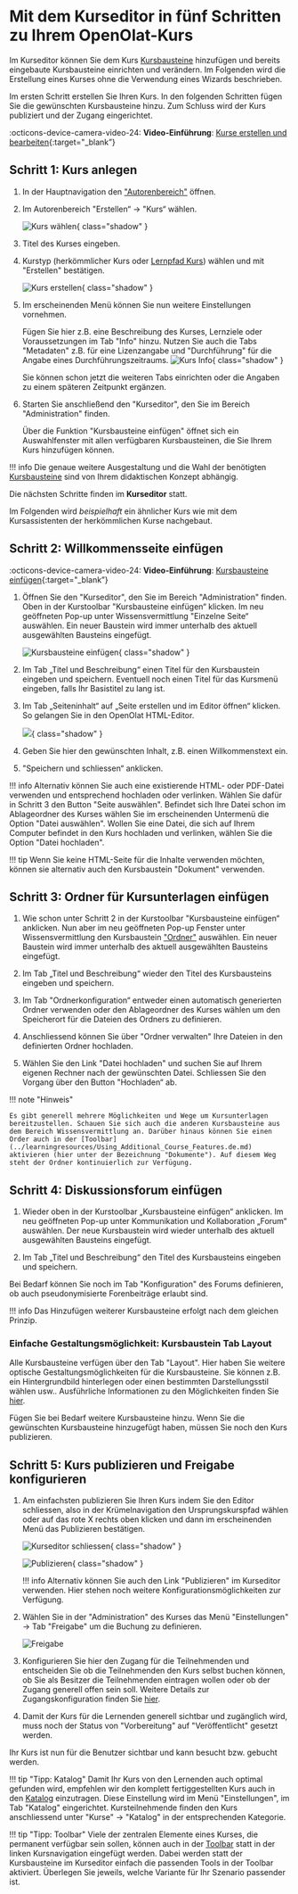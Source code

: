 # Mit dem Kurseditor in fünf Schritten zu Ihrem OpenOlat-Kurs

Im Kurseditor können Sie dem Kurs [Kursbausteine](../learningresources/Course_Elements.de.md) hinzufügen und bereits eingebaute
Kursbausteine einrichten und verändern. Im Folgenden wird die Erstellung eines
Kurses ohne die Verwendung eines Wizards beschrieben.

Im ersten Schritt erstellen Sie Ihren Kurs. In den folgenden Schritten fügen Sie die gewünschten Kursbausteine hinzu. Zum Schluss wird der Kurs publiziert und der Zugang eingerichtet.

:octicons-device-camera-video-24: **Video-Einführung**: [Kurse erstellen und bearbeiten](<https://www.youtube.com/embed/SfOSyDG0qvE>){:target="_blank”} <br>

## Schritt 1: Kurs anlegen  
  
1. In der Hauptnavigation den ["Autorenbereich"](../area_modules/Authoring.de.md) öffnen. 
  
2. Im Autorenbereich "Erstellen“ → "Kurs“ wählen. 
    
    ![Kurs wählen](assets/create_course_16_DE.png){ class="shadow" }

3. Titel des Kurses eingeben.

4. Kurstyp (herkömmlicher Kurs oder [Lernpfad Kurs](../learningresources/Learning_path_course.de.md)) wählen und mit "Erstellen" bestätigen.  
    
    ![Kurs erstellen](assets/course_create_wizard_DE.jpg){ class="shadow" }

5. Im erscheinenden Menü können Sie nun weitere Einstellungen vornehmen.

    Fügen Sie hier z.B. eine Beschreibung des Kurses, Lernziele oder Voraussetzungen im Tab "Info" hinzu. Nutzen Sie auch die Tabs "Metadaten" z.B. für eine Lizenzangabe und "Durchführung" für die Angabe eines Durchführungszeitraums.
    ![Kurs Info](assets/course_settings_info_DE.jpg){ class="shadow" }  

    Sie können schon jetzt die weiteren Tabs einrichten oder die Angaben zu einem späteren Zeitpunkt ergänzen.

6. Starten Sie anschließend den "Kurseditor", den Sie im Bereich "Administration" finden.

    Über die Funktion "Kursbausteine einfügen" öffnet sich ein Auswahlfenster mit allen verfügbaren Kursbausteinen, die Sie Ihrem Kurs hinzufügen können.  
  
!!! info 
    Die genaue weitere Ausgestaltung und die Wahl der benötigten [Kursbausteine](../course_elements/index.de.md) sind von Ihrem didaktischen Konzept abhängig.

Die nächsten Schritte finden im **Kurseditor** statt. 

Im Folgenden wird _beispielhaft_ ein ähnlicher Kurs wie mit dem Kursassistenten der herkömmlichen Kurse nachgebaut.



## Schritt 2: Willkommensseite einfügen  

:octicons-device-camera-video-24: **Video-Einführung**: [Kursbausteine einfügen](<https://www.youtube.com/embed/AJ76e3urdKA>){:target="_blank”} 

1. Öffnen Sie den "Kurseditor", den Sie im Bereich "Administration" finden. 
Oben in der Kurstoolbar "Kursbausteine einfügen“ klicken. Im neu geöffneten Pop-up unter Wissensvermittlung "Einzelne Seite“ auswählen. Ein neuer Baustein wird immer unterhalb des aktuell ausgewählten Bausteins eingefügt.

    ![Kursbausteine einfügen](assets/insert_course_elements16_DE.png){ class="shadow" }    
  
2. Im Tab „Titel und Beschreibung“ einen Titel für den Kursbaustein eingeben und speichern. Eventuell noch einen Titel für das Kursmenü eingeben, falls Ihr Basistitel zu lang ist.  

3. Im Tab „Seiteninhalt“ auf „Seite erstellen und im Editor öffnen“ klicken. So gelangen Sie in den OpenOlat HTML-Editor.

    ![](assets/single_page_content_DE.png){ class="shadow" } 
  
4. Geben Sie hier den gewünschten Inhalt, z.B. einen Willkommenstext ein.  

5. "Speichern und schliessen“ anklicken.  
  
!!! info
    Alternativ können Sie auch eine existierende HTML- oder PDF-Datei verwenden und entsprechend hochladen oder verlinken. Wählen Sie dafür in Schritt 3 den Button "Seite auswählen". Befindet sich Ihre Datei schon im Ablageordner des Kurses wählen Sie im erscheinenden Untermenü die Option "Datei auswählen". Wollen Sie eine Datei, die sich auf Ihrem Computer befindet in den Kurs hochladen und verlinken, wählen Sie die Option "Datei hochladen".

!!! tip
    Wenn Sie keine HTML-Seite für die Inhalte verwenden möchten, können sie alternativ auch den Kursbaustein "Dokument" verwenden.

## Schritt 3: Ordner für Kursunterlagen einfügen 
  
1. Wie schon unter Schritt 2 in der Kurstoolbar "Kursbausteine einfügen“ anklicken. Nun aber im neu geöffneten Pop-up Fenster unter Wissensvermittlung den Kursbaustein ["Ordner"](../learningresources/Course_Element_Folder.de.md) auswählen. Ein neuer Baustein wird immer unterhalb des aktuell ausgewählten Bausteins eingefügt.  

2. Im Tab „Titel und Beschreibung“ wieder den Titel des Kursbausteins eingeben und speichern.  

3. Im Tab "Ordnerkonfiguration“ entweder einen automatisch generierten Ordner verwenden oder den Ablageordner des Kurses wählen um den Speicherort für die Dateien des Ordners zu definieren.  

4. Anschliessend können Sie über "Ordner verwalten" Ihre Dateien in den definierten Ordner hochladen.  

5. Wählen Sie den Link "Datei hochladen" und suchen Sie auf Ihrem eigenen Rechner nach der gewünschten Datei. Schliessen Sie den Vorgang über den Button "Hochladen“ ab.  
  
!!! note "Hinweis"

    Es gibt generell mehrere Möglichkeiten und Wege um Kursunterlagen bereitzustellen. Schauen Sie sich auch die anderen Kursbausteine aus dem Bereich Wissensvermittlung an. Darüber hinaus können Sie einen Order auch in der [Toolbar](../learningresources/Using_Additional_Course_Features.de.md) aktivieren (hier unter der Bezeichnung "Dokumente"). Auf diesem Weg steht der Ordner kontinuierlich zur Verfügung.

## Schritt 4: Diskussionsforum einfügen  

1. Wieder oben in der Kurstoolbar „Kursbausteine einfügen“ anklicken. Im neu geöffneten Pop-up unter Kommunikation und Kollaboration „Forum“ auswählen. Der neue Kursbaustein wird wieder unterhalb des aktuell ausgewählten Bausteins eingefügt.  

2. Im Tab „Titel und Beschreibung“ den Titel des Kursbausteins eingeben und speichern.  
  
Bei Bedarf können Sie noch im Tab "Konfiguration" des Forums definieren, ob auch pseudonymisierte Forenbeiträge erlaubt sind.

!!! info
    Das Hinzufügen weiterer Kursbausteine erfolgt nach dem gleichen Prinzip.

### Einfache Gestaltungsmöglichkeit: Kursbaustein Tab Layout

Alle Kursbausteine verfügen über den Tab "Layout". Hier haben Sie weitere optische Gestaltungsmöglichkeiten für die Kursbausteine. Sie können z.B. ein Hintergrundbild hinterlegen oder einen bestimmten Darstellungsstil wählen usw.. Ausführliche Informationen zu den Möglichkeiten finden Sie
[hier](../learningresources/Design_possibilities_of_courses_and_course_elements.de.md).

Fügen Sie bei Bedarf weitere Kursbausteine hinzu. Wenn Sie die gewünschten Kursbausteine hinzugefügt haben, müssen Sie noch den Kurs publizieren.

## Schritt 5: Kurs publizieren und Freigabe konfigurieren 

1. Am einfachsten publizieren Sie Ihren Kurs indem Sie den Editor schliessen, also in der Krümelnavigation den Ursprungskurspfad wählen oder auf das rote X rechts oben klicken und dann im erscheinenden Menü das Publizieren bestätigen. 

    ![Kurseditor schliessen](assets/close_course_editor_DE.png){ class="shadow" }    


    ![Publizieren](assets/publish_DE.jpg){ class="shadow" }   
  
    !!! info
        Alternativ können Sie auch den Link "Publizieren" im Kurseditor verwenden. Hier stehen noch weitere Konfigurationsmöglichkeiten zur Verfügung.


2. Wählen Sie in der "Administration" des Kurses das Menü "Einstellungen" -> Tab "Freigabe" um die Buchung zu definieren.

    ![Freigabe](assets/tab_share_DE.png)  
  
3. Konfigurieren Sie hier den Zugang für die Teilnehmenden und entscheiden Sie ob die Teilnehmenden den Kurs selbst buchen können, ob Sie als Besitzer die Teilnehmenden eintragen wollen oder ob der Zugang generell offen sein soll. Weitere Details zur Zugangskonfiguration finden Sie [hier](../learningresources/Access_configuration.de.md).  

4. Damit der Kurs für die Lernenden generell sichtbar und zugänglich wird, muss noch der Status von "Vorbereitung" auf "Veröffentlicht" gesetzt werden.  
  
Ihr Kurs ist nun für die Benutzer sichtbar und kann besucht bzw. gebucht werden.

!!! tip "Tipp: Katalog"
    Damit Ihr Kurs von den Lernenden auch optimal gefunden wird, empfehlen wir den komplett fertiggestellten Kurs auch in den [Katalog](../catalog/index.de.md) einzutragen. Diese Einstellung wird im Menü "Einstellungen", im Tab "Katalog" eingerichtet. Kursteilnehmende finden den Kurs anschliessend unter "Kurse" → "Katalog" in der entsprechenden Kategorie.

!!! tip "Tipp: Toolbar"
    Viele der zentralen Elemente eines Kurses, die permanent verfügbar sein sollen, können auch in der [Toolbar](../learningresources/Using_Additional_Course_Features.de.md) statt in der linken Kursnavigation eingefügt werden. Dabei werden statt der Kursbausteine im Kurseditor einfach die passenden Tools in der Toolbar aktiviert. Überlegen Sie jeweils, welche Variante für Ihr Szenario passender ist.